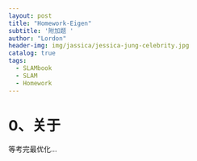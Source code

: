 ```yaml
---
layout: post
title: "Homework-Eigen"
subtitle: '附加题 '
author: "Lordon"
header-img: img/jassica/jessica-jung-celebrity.jpg
catalog: true
tags:
  - SLAMbook
  - SLAM
  - Homework
---
```

# 0、关于
等考完最优化...